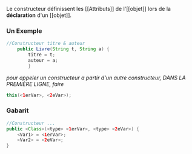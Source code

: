 Le constructeur définissent les [[Attributs]] de l'[[objet]] lors de la **déclaration** d'un [[objet]].

### Un Exemple
```java
//Constructeur titre & auteur
    public Livre(String t, String a) {
        titre = t;
        auteur = a;
        }
```
*pour appeler un constructeur a partir d'un autre constructeur, DANS LA PREMIÈRE LIGNE, faire*
```java
this(<1erVar>, <2eVar>);
```

### Gabarit
```java
//Constructeur ...
public <Class>(<type> <1erVar>, <type> <2eVar>) {
	<Var1> = <1erVar>;
	<Var2> = <2eVar>;
}
```
